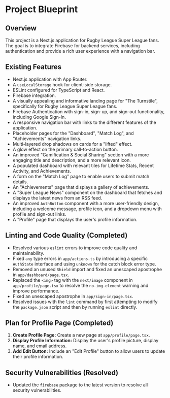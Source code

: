 # Project Blueprint

## Overview

This project is a Next.js application for Rugby League Super League fans. The goal is to integrate Firebase for backend services, including authentication and provide a rich user experience with a navigation bar.

## Existing Features

* Next.js application with App Router.
* A `useLocalStorage` hook for client-side storage.
* ESLint configured for TypeScript and React.
* Firebase integration.
* A visually appealing and informative landing page for "The Turnstile", specifically for Rugby League Super League fans.
* Firebase Authentication with sign-in, sign-up, and sign-out functionality, including Google Sign-In.
* A responsive navigation bar with links to the different features of the application.
* Placeholder pages for the "Dashboard", "Match Log", and "Achievements" navigation links.
* Multi-layered drop shadows on cards for a "lifted" effect.
* A glow effect on the primary call-to-action button.
* An improved "Gamification & Social Sharing" section with a more engaging title and description, and a more relevant icon.
* A populated dashboard with relevant tiles for Lifetime Stats, Recent Activity, and Achievements.
* A form on the "Match Log" page to enable users to submit match details.
* An "Achievements" page that displays a gallery of achievements.
* A "Super League News" component on the dashboard that fetches and displays the latest news from an RSS feed.
* An improved `AuthButton` component with a more user-friendly design, including a welcome message, profile icon, and a dropdown menu with profile and sign-out links.
* A "Profile" page that displays the user's profile information.

## Linting and Code Quality (Completed)

* Resolved various `eslint` errors to improve code quality and maintainability.
* Fixed `any` type errors in `app/actions.ts` by introducing a specific `AuthState` interface and using `unknown` for the catch block error type.
* Removed an unused `Shield` import and fixed an unescaped apostrophe in `app/dashboard/page.tsx`.
* Replaced the `<img>` tag with the `next/image` component in `app/profile/page.tsx` to resolve the `no-img-element` warning and improve performance.
* Fixed an unescaped apostrophe in `app/sign-in/page.tsx`.
* Resolved issues with the `lint` command by first attempting to modify the `package.json` script and then by running `eslint` directly.

## Plan for Profile Page (Completed)

1.  **Create Profile Page:** Create a new page at `app/profile/page.tsx`.
2.  **Display Profile Information:** Display the user's profile picture, display name, and email address.
3.  **Add Edit Button:** Include an "Edit Profile" button to allow users to update their profile information.

## Security Vulnerabilities (Resolved)

* Updated the `firebase` package to the latest version to resolve all security vulnerabilities.
